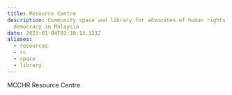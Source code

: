```yaml
---
title: Resource Centre
description: Community space and library for advocates of human rights and
  democracy in Malaysia
date: 2023-01-04T03:10:13.321Z
aliases:
  - resources
  - rc
  - space
  - library
---
```

M﻿CCHR Resource Centre